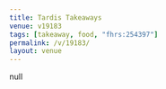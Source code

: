 ```yaml
---
title: Tardis Takeaways
venue: v19183
tags: [takeaway, food, "fhrs:254397"]
permalink: /v/19183/
layout: venue
---
```

null